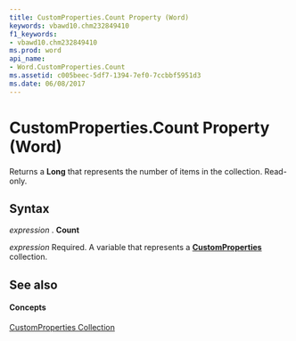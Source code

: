 ```yaml
---
title: CustomProperties.Count Property (Word)
keywords: vbawd10.chm232849410
f1_keywords:
- vbawd10.chm232849410
ms.prod: word
api_name:
- Word.CustomProperties.Count
ms.assetid: c005beec-5df7-1394-7ef0-7ccbbf5951d3
ms.date: 06/08/2017
---
```



# CustomProperties.Count Property (Word)

Returns a  **Long** that represents the number of items in the collection. Read-only.


## Syntax

 _expression_ . **Count**

 _expression_ Required. A variable that represents a **[CustomProperties](Word.CustomProperties.md)** collection.


## See also


#### Concepts


[CustomProperties Collection](Word.CustomProperties.md)

